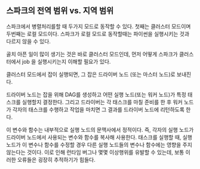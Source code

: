 ## 스파크의 전역 범위 vs. 지역 범위

스파크에서 병렬처리를할 때 두가지 모드로 동작할 수 있다. 첫째는 클러스터 모드이며 두번째는 로컬 모드이다. 스파크가 로컬 모드로 동작할때는 파이썬을 실행시키는 것과 다르지 않을 수 있다.

골치 아픈 일이 많이 생기는 것은 바로 클러스터 모드인데, 먼저 어떻게 스파크가 클러스터에서 job 을 실행시키는지 이해할 필요가 있다.

클러스터 모드에서 잡이 실행되면, 그 잡은 드라이버 노드 (또는 마스터 노드)로 보내진다.

드라이버 노드는 잡을 위해 DAG를 생성하고 어떤 실행 노드(또는 워커 노드)가 특정 태스크를 실행할지 결정한다. 그리고 드라이버는 각 태스크를 마칠 준비를 한 후 워커 노드가 각자의 태스크를 수행하고 작업을 마치면 그 결과를 드라이버 노드에 리턴하도록 한다. 

이 변수와 함수는 내부적으로 실행 노드의 문맥사에서 정적이다. 즉, 각자의 실행 노드가 드라이버 노드에서 사용되는 변수와 함수를 복사해 사용한다. 태스크를 실행할 때, 실행노드가 이 변수나 함수를 수정할 경우 다른 실행 노드들의 변수나 함수에는 영향을 주지 않는다는 것이다. 이로 인해 런타임 버그나 몇몇 이상행위를 유발할 수 있는데, 보통 이러한 오류들은 굉장히 추적하기가 힘들다.
